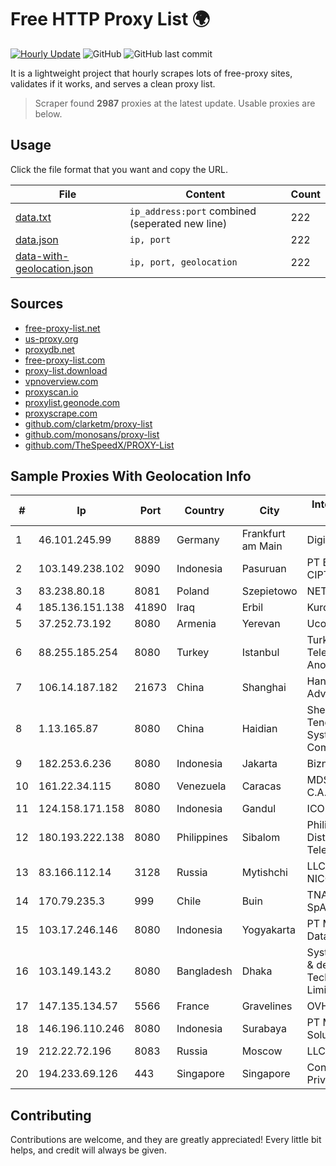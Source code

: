
# Free HTTP Proxy List 🌍

[![Hourly Update](https://github.com/mertguvencli/http-proxy-list/actions/workflows/main.yml/badge.svg?branch=main)](https://github.com/mertguvencli/http-proxy-list/actions/workflows/main.yml)
![GitHub](https://img.shields.io/github/license/mertguvencli/http-proxy-list)
![GitHub last commit](https://img.shields.io/github/last-commit/mertguvencli/http-proxy-list)

It is a lightweight project that hourly scrapes lots of free-proxy sites, validates if it works, and serves a clean proxy list.


> Scraper found **2987** proxies at the latest update. Usable proxies are below.

## Usage

Click the file format that you want and copy the URL.


|File|Content|Count|
|----|-------|-----|
|[data.txt](https://raw.githubusercontent.com/mertguvencli/http-proxy-list/main/proxy-list/data.txt)|`ip_address:port` combined (seperated new line)|222|
|[data.json](https://raw.githubusercontent.com/mertguvencli/http-proxy-list/main/proxy-list/data.json)|`ip, port`|222|
|[data-with-geolocation.json](https://raw.githubusercontent.com/mertguvencli/http-proxy-list/main/proxy-list/data-with-geolocation.json)|`ip, port, geolocation`|222|

## Sources

* [free-proxy-list.net](https://free-proxy-list.net)
* [us-proxy.org](https://www.us-proxy.org)
* [proxydb.net](http://proxydb.net)
* [free-proxy-list.com](https://free-proxy-list.com/?page=&port=&type%5B%5D=http&type%5B%5D=https&up_time=0&search=Search)
* [proxy-list.download](https://www.proxy-list.download/HTTP)
* [vpnoverview.com](https://vpnoverview.com/privacy/anonymous-browsing/free-proxy-servers)
* [proxyscan.io](https://www.proxyscan.io)
* [proxylist.geonode.com](https://proxylist.geonode.com/api/proxy-list?limit=300&page=1&sort_by=lastChecked&sort_type=desc&protocols=http,https)
* [proxyscrape.com](https://api.proxyscrape.com/v2/?request=displayproxies&protocol=http&timeout=10000&country=all&ssl=all&anonymity=all)
* [github.com/clarketm/proxy-list](https://raw.githubusercontent.com/clarketm/proxy-list/master/proxy-list-raw.txt)
* [github.com/monosans/proxy-list](https://raw.githubusercontent.com/monosans/proxy-list/main/proxies/http.txt)
* [github.com/TheSpeedX/PROXY-List](https://raw.githubusercontent.com/TheSpeedX/PROXY-List/master/http.txt)


## Sample Proxies With Geolocation Info

|#|Ip|Port|Country|City|Internet Service Provider|
|-|--|----|-------|----|-------------------------|
|1|46.101.245.99|8889|Germany|Frankfurt am Main|DigitalOcean, LLC|
|2|103.149.238.102|9090|Indonesia|Pasuruan|PT BITNIAGA CIPTA GEMILANG|
|3|83.238.80.18|8081|Poland|Szepietowo|NETIA|
|4|185.136.151.138|41890|Iraq|Erbil|Kurdistan Net 19|
|5|37.252.73.192|8080|Armenia|Yerevan|Ucom Cjsc|
|6|88.255.185.254|8080|Turkey|Istanbul|Turk Telekomunikasyon Anonim Sirketi|
|7|106.14.187.182|21673|China|Shanghai|Hangzhou Alibaba Advertising Co|
|8|1.13.165.87|8080|China|Haidian|Shenzhen Tencent Computer Systems Company Limited|
|9|182.253.6.236|8080|Indonesia|Jakarta|Biznet Networks|
|10|161.22.34.115|8080|Venezuela|Caracas|MDS TELECOM C.A.|
|11|124.158.171.158|8080|Indonesia|Gandul|ICON+|
|12|180.193.222.138|8080|Philippines|Sibalom|Philippine Long Distance Telephone Co.|
|13|83.166.112.14|3128|Russia|Mytishchi|LLC Company NICOS|
|14|170.79.235.3|999|Chile|Buin|TNA Solutions SpA|
|15|103.17.246.146|8080|Indonesia|Yogyakarta|PT Media Sarana Data|
|16|103.149.143.2|8080|Bangladesh|Dhaka|Systems Solutions & development Technologies Limited|
|17|147.135.134.57|5566|France|Gravelines|OVH SAS|
|18|146.196.110.246|8080|Indonesia|Surabaya|PT Maxindo Mitra Solusi|
|19|212.22.72.196|8083|Russia|Moscow|LLC FIBERTEL|
|20|194.233.69.126|443|Singapore|Singapore|Contabo Asia Private Limited|



## Contributing

Contributions are welcome, and they are greatly appreciated! Every
little bit helps, and credit will always be given.

